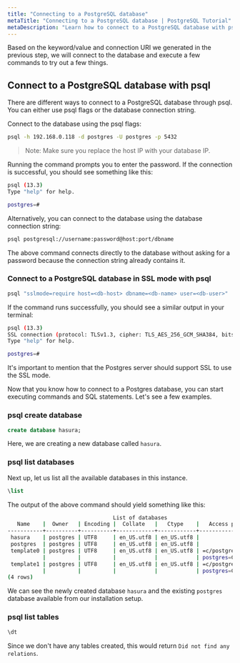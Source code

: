 ```yaml
---
title: "Connecting to a PostgreSQL database"
metaTitle: "Connecting to a PostgreSQL database | PostgreSQL Tutorial"
metaDescription: "Learn how to connect to a PostgreSQL database with psql"
---
```


Based on the keyword/value and connection URI we generated in the previous step, we will connect to the database and execute a few commands to try out a few things.

## Connect to a PostgreSQL database with psql

There are different ways to connect to a PostgreSQL database through psql. You can either use psql flags or the database connection string.

Connect to the database using the psql flags:

```bash
psql -h 192.168.0.118 -d postgres -U postgres -p 5432
```

> Note: Make sure you replace the host IP with your database IP.

Running the command prompts you to enter the password. If the connection is successful, you should see something like this:

```bash
psql (13.3)
Type "help" for help.

postgres=#
```

Alternatively, you can connect to the database using the database connection string:

```bash
psql postgresql://username:password@host:port/dbname
```

The above command connects directly to the database without asking for a password because the connection string already contains it.

### Connect to a PostgreSQL database in SSL mode with psql

```bash
psql "sslmode=require host=<db-host> dbname=<db-name> user=<db-user>"
```

If the command runs successfully, you should see a similar output in your terminal:

```bash
psql (13.3)
SSL connection (protocol: TLSv1.3, cipher: TLS_AES_256_GCM_SHA384, bits: 256, compression: off)
Type "help" for help.

postgres=#
```

It's important to mention that the Postgres server should support SSL to use the SSL mode.

Now that you know how to connect to a Postgres database, you can start executing commands and SQL statements. Let's see a few examples.

### psql create database

```sql
create database hasura;
```

Here, we are creating a new database called `hasura`.

### psql list databases

Next up, let us list all the available databases in this instance.

```sql
\list
```

The output of the above command should yield something like this:

```bash
                                 List of databases
   Name    |  Owner   | Encoding |  Collate   |   Ctype    |   Access privileges   
-----------+----------+----------+------------+------------+-----------------------
 hasura    | postgres | UTF8     | en_US.utf8 | en_US.utf8 | 
 postgres  | postgres | UTF8     | en_US.utf8 | en_US.utf8 | 
 template0 | postgres | UTF8     | en_US.utf8 | en_US.utf8 | =c/postgres          +
           |          |          |            |            | postgres=CTc/postgres
 template1 | postgres | UTF8     | en_US.utf8 | en_US.utf8 | =c/postgres          +
           |          |          |            |            | postgres=CTc/postgres
(4 rows)
```

We can see the newly created database `hasura` and the existing `postgres` database available from our installation setup.

### psql list tables

```sql
\dt
```

Since we don't have any tables created, this would return `Did not find any relations`.

